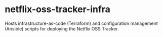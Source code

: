 # netflix-oss-tracker-infra
Hosts infrastructure-as-code (Terraform) and configuration management (Ansible) scripts for deploying the Netflix OSS Tracker.
